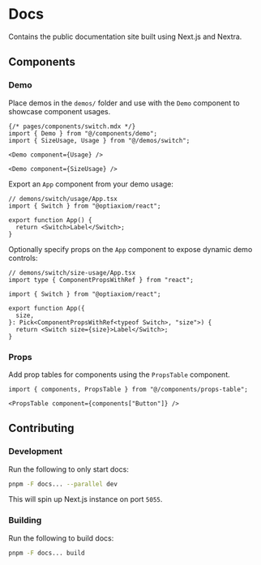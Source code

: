 # Docs

Contains the public documentation site built using Next.js and Nextra.

## Components

### Demo

Place demos in the `demos/` folder and use with the `Demo` component to showcase component usages.

```mdx
{/* pages/components/switch.mdx */}
import { Demo } from "@/components/demo";
import { SizeUsage, Usage } from "@/demos/switch";

<Demo component={Usage} />

<Demo component={SizeUsage} />
```

Export an `App` component from your demo usage:

```tsx
// demons/switch/usage/App.tsx
import { Switch } from "@optiaxiom/react";

export function App() {
  return <Switch>Label</Switch>;
}
```

Optionally specify props on the `App` component to expose dynamic demo controls:

```tsx
// demons/switch/size-usage/App.tsx
import type { ComponentPropsWithRef } from "react";

import { Switch } from "@optiaxiom/react";

export function App({
  size,
}: Pick<ComponentPropsWithRef<typeof Switch>, "size">) {
  return <Switch size={size}>Label</Switch>;
}
```

### Props

Add prop tables for components using the `PropsTable` component.

```mdx
import { components, PropsTable } from "@/components/props-table";

<PropsTable component={components["Button"]} />
```

## Contributing

### Development

Run the following to only start docs:

```sh
pnpm -F docs... --parallel dev
```

This will spin up Next.js instance on port `5055`.

### Building

Run the following to build docs:

```sh
pnpm -F docs... build
```
